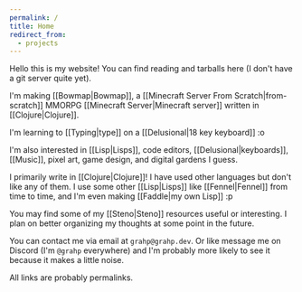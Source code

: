 ```yaml
---
permalink: /
title: Home
redirect_from:
  - projects
---
```


Hello this is my website! You can find reading and tarballs here (I don't have a git server quite yet).

I'm making [[Bowmap|Bowmap]], a [[Minecraft Server From Scratch|from-scratch]] MMORPG [[Minecraft Server|Minecraft server]] written in [[Clojure|Clojure]].

I'm learning to [[Typing|type]] on a [[Delusional|18 key keyboard]] :o

I'm also interested in [[Lisp|Lisps]], code editors, [[Delusional|keyboards]], [[Music]], pixel art, game design, and digital gardens I guess.

I primarily write in [[Clojure|Clojure]]! I have used other languages but don't like any of them. I use some other [[Lisp|Lisps]] like [[Fennel|Fennel]] from time to time, and I'm even making [[Faddle|my own Lisp]] :p

You may find some of my [[Steno|Steno]] resources useful or interesting. I plan on better organizing my thoughts at some point in the future.

You can contact me via email at `grahp@grahp.dev`. Or like message me on Discord (I'm `@grahp` everywhere) and I'm probably more likely to see it because it makes a little noise.

All links are probably permalinks.

